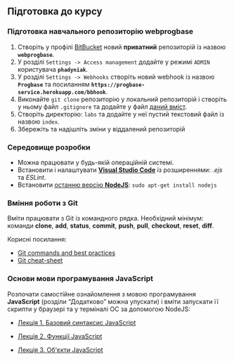 ## Підготовка до курсу
  
### Підготовка навчального репозиторію __webprogbase__

1. Створіть у профілі [BitBucket][bb] новий __приватний__ репозиторій із назвою __`webprogbase`__.
1. У розділі `Settings -> Access management` додайте у режимі `ADMIN` користувача __`phadyniak`__.
1. У розділі `Settings -> Webhooks` створіть новий webhook із назвою __`Progbase`__ та посиланням __`https://progbase-service.herokuapp.com/bbhook`__.
1. Виконайте `git clone` репозиторію у локальний репозиторій і створіть у ньому файл `.gitignore` та додайте у файл [даний вміст][gitignore].
1. Створіть директорію: `labs` та додайте у неї пустий текстовий файл із назвою `index`.
1. Збережіть та надішліть зміни у віддалений репозиторій

### Середовище розробки

- Можна працювати у будь-якій операційній системі.
- Встановити і налаштувати [__Visual Studio Code__][vscode] із розширеннями: *.ejs* та *ESLint*.
- Встановити [останню версію __NodeJS__][nodejs]: `sudo apt-get install nodejs`

### Вміння роботи з Git

Вміти працювати з Git із командного рядка. 
Необхідний мінімум: команди __clone__, __add__, __status__, __commit__, __push__, __pull__, __checkout__, __reset__, __diff__.

Корисні посилання:

* [Git commands and best practices][git1]
* [Git cheat-sheet][git2]

### Основи мови програмування JavaScript

Розпочати самостійне ознайомлення з мовою програмування __JavaScript__ (розділи “Додатково” можна упускати) і вміти запускати її скрипти у браузері та у терміналі ОС за допомогою NodeJS:

* [Лекція 1. Базовий синтаксис JavaScript][lec1]
* [Лекція 2. Функції JavaScript][lec2]
* [Лекція 3. Об'єкти JavaScript][lec3]

  [nodejs]: https://nodejs.org/en/
  [vscode]: https://code.visualstudio.com/
  [bb]: https://bitbucket.org
  [gitignore]: https://raw.githubusercontent.com/github/gitignore/master/Node.gitignore
  [git1]: http://zeroturnaround.com/rebellabs/git-commands-and-best-practices-cheat-sheet/
  [git2]: http://zeroturnaround.com/wp-content/uploads/2016/05/Git-Cheat-Sheet-by-RebelLabs.png
  [lec1]: https://drive.google.com/open?id=1w26wGUTvzBC9bLhoNEfjV4RJPTJ6nlYL6ue3Hc8NKD4
  [lec2]: https://drive.google.com/open?id=1YCbH5xZuIL4F0R_0ZSNdm5FlMLqpXv2WnfVgUApD3ic
  [lec3]: https://drive.google.com/open?id=17WC2xmCFv9TdOAKvDK0ETcR-bYsk22i1m9aCRZFYARQ
